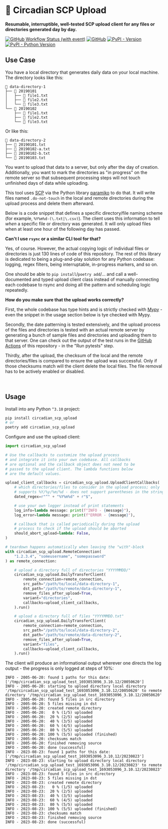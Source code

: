# 📮 Circadian SCP Upload

**Resumable, interruptible, well-tested SCP upload client for any files or directories generated day by day.**

[![GitHub Workflow Status (with event)](https://img.shields.io/github/actions/workflow/status/dostuffthatmatters/circadian-scp-upload/test.yaml?label=CI%20tests)](https://github.com/dostuffthatmatters/circadian-scp-upload/actions/workflows/test.yaml)
[![GitHub](https://img.shields.io/github/license/dostuffthatmatters/circadian-scp-upload?color=4c1)](https://github.com/dostuffthatmatters/circadian-scp-upload/blob/main/LICENSE.md)
[![PyPI - Version](https://img.shields.io/github/v/tag/dostuffthatmatters/circadian-scp-upload?label=latest%20version&color=f5f5f5)](https://pypi.org/project/circadian-scp-upload)
[![PyPI - Python Version](https://img.shields.io/pypi/pyversions/circadian_scp_upload?label=supported%20Python%20versions&color=f5f5f5)](https://pypi.org/project/circadian-scp-upload)

## Use Case

You have a local directory that generates daily data on your local machine. The directory looks like this:

```
📁 data-directory-1
├── 📁 20190101
│   ├── 📄 file1.txt
│   ├── 📄 file2.txt
│   └── 📄 file3.txt
└── 📁 20190102
    ├── 📄 file1.txt
    ├── 📄 file2.txt
    └── 📄 file3.txt
```

Or like this:

```
📁 data-directory-2
├── 📄 20190101.txt
├── 📄 20190102-a.txt
├── 📄 20190102-b.txt
└── 📄 20190103.txt
```

You want to upload that data to a server, but only after the day of creation. Additionally, you want to mark the directories as "in progress" on the remote server so that subsequent processing steps will not touch unfinished days of data while uploading.

This tool uses [SCP](https://en.wikipedia.org/wiki/Secure_copy_protocol) via the Python library [paramiko](https://github.com/paramiko/paramiko) to do that. It will write files named `.do-not-touch` in the local and remote directories during the upload process and delete them afterward.

Below is a code snippet that defines a specific directory/file naming scheme (for example, `%Y%m%d-(\.txt|\.csv)`). The client uses this information to tell _when_ a specific file or directory was generated. It will only upload files when at least one hour of the following day has passed.

**Can't I use `rsync` or a similar CLI tool for that?**

Yes, of course. However, the actual copying logic of individual files or directories is just 130 lines of code of this repository. The rest of this library is dedicated to being a plug-and-play solution for any Python codebase: logging, regex filters, being interruptable, in-progress markers, and so on.

One should be able to `pip install`/`poetry add`/... and call a well-documented and typed upload client class instead of manually connecting each codebase to rsync and doing all the pattern and scheduling logic repeatedly.

**How do you make sure that the upload works correctly?**

First, the whole codebase has type hints and is strictly checked with [Mypy](https://github.com/python/mypy) - even the snippet in the usage section below is tye checked with Mypy.

Secondly, the date patterning is tested extensively, and the upload process of the files and directories is tested with an actual remote server by generating a bunch of sample files and directories and uploading them to that server. One can check out the output of the test runs in the [GitHub Actions](https://github.com/dostuffthatmatters/circadian-scp-upload/actions/workflows/test.yaml) of this repository - in the "Run pytests" step.

Thirdly, after the upload, the checksum of the local and the remote directories/files is compared to ensure the upload was successful. Only if those checksums match will the client delete the local files. The file removal has to be actively enabled or disabled.

<br/>

## Usage

Install into any Python `^3.10` project:

```bash
pip install circadian_scp_upload
# or
poetry add circadian_scp_upload
```

Configure and use the upload client:

```python
import circadian_scp_upload

# Use the callbacks to customize the upload process
# and integrate it into your own codebase. All callbacks
# are optional and the callback object does not need to be
# passed to the upload client. The lambda functions below
# are the default values.

upload_client_callbacks = circadian_scp_upload.UploadClientCallbacks(
    # which directories/files to consider in the upload process; only
    # supports %Y/%y/%m/%d - does not support parentheses in the string
    dated_regex=r"^" + "%Y%m%d" + r"$",

    # use your own logger instead of print statements
    log_info=lambda message: print(f"INFO - {message}"),
    log_error=lambda message: print(f"ERROR - {message}"),

    # callback that is called periodically during the upload
    # process to check if the upload should be aborted
    should_abort_upload=lambda: False,
)

# teardown happens automatically when leaving the "with"-block
with circadian_scp_upload.RemoteConnection(
    "1.2.3.4", "someusername", "somepassword"
) as remote_connection:

    # upload a directory full of directories "YYYYMMDD/"
    circadian_scp_upload.DailyTransferClient(
        remote_connection=remote_connection,
        src_path="/path/to/local/data-directory-1",
        dst_path="/path/to/remote/data-directory-1",
        remove_files_after_upload=True,
        variant="directories",
        callbacks=upload_client_callbacks,
    ).run()

    # upload a directory full of files "YYYYMMDD.txt"
    circadian_scp_upload.DailyTransferClient(
        remote_connection=remote_connection,
        src_path="/path/to/local/data-directory-2",
        dst_path="/path/to/remote/data-directory-2",
        remove_files_after_upload=True,
        variant="files",
        callbacks=upload_client_callbacks,
    ).run()
```

The client will produce an informational output wherever one directs the log output - the progress is only logged at steps of 10%:

```log
INFO - 2005-06-20: found 1 paths for this date: ['/tmp/circadian_scp_upload_test_1693053096_3.10.12/20050620']
INFO - 2005-06-20: starting to upload directory local directory '/tmp/circadian_scp_upload_test_1693053096_3.10.12/20050620' to remote directory '/tmp/circadian_scp_upload_test_1693053096_3.10.12/20050620'
INFO - 2005-06-20: found 5 files in src directory
INFO - 2005-06-20: 5 files missing in dst
INFO - 2005-06-20: created remote directory
INFO - 2005-06-20:   0 % (1/5) uploaded
INFO - 2005-06-20:  20 % (2/5) uploaded
INFO - 2005-06-20:  40 % (3/5) uploaded
INFO - 2005-06-20:  60 % (4/5) uploaded
INFO - 2005-06-20:  80 % (5/5) uploaded
INFO - 2005-06-20: 100 % (5/5) uploaded (finished)
INFO - 2005-06-20: checksums match
INFO - 2005-06-20: finished removing source
INFO - 2005-06-20: done (successful)
INFO - 2023-08-23: found 1 paths for this date: ['/tmp/circadian_scp_upload_test_1693053096_3.10.12/20230823']
INFO - 2023-08-23: starting to upload directory local directory '/tmp/circadian_scp_upload_test_1693053096_3.10.12/20230823' to remote directory '/tmp/circadian_scp_upload_test_1693053096_3.10.12/20230823'
INFO - 2023-08-23: found 5 files in src directory
INFO - 2023-08-23: 5 files missing in dst
INFO - 2023-08-23: created remote directory
INFO - 2023-08-23:   0 % (1/5) uploaded
INFO - 2023-08-23:  20 % (2/5) uploaded
INFO - 2023-08-23:  40 % (3/5) uploaded
INFO - 2023-08-23:  60 % (4/5) uploaded
INFO - 2023-08-23:  80 % (5/5) uploaded
INFO - 2023-08-23: 100 % (5/5) uploaded (finished)
INFO - 2023-08-23: checksums match
INFO - 2023-08-23: finished removing source
INFO - 2023-08-23: done (successful)
```

